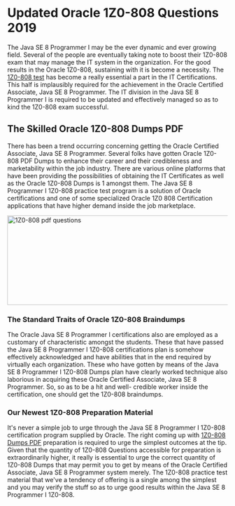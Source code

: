 <h1><strong>Updated Oracle 1Z0-808 Questions 2019</strong></h1>
<p>The Java SE 8 Programmer I may be the ever dynamic and ever growing field. Several of the people are eventually taking note to boost their 1Z0-808 exam that may manage the IT system in the organization. For the good results in the Oracle 1Z0-808, sustaining with it is become a necessity. The <a href="https://www.securedumps.com/1Z0-808-cheat-sheet.html">1Z0-808 test</a> has become a really essential a part in the IT Certifications. This half is implausibly required for the achievement in the Oracle Certified Associate, Java SE 8 Programmer. The IT division in the Java SE 8 Programmer I is required to be updated and effectively managed so as to kind the 1Z0-808 exam successful.</p>
<h2><strong>The Skilled Oracle 1Z0-808 Dumps PDF</strong></h2>
<p>There has been a trend occurring concerning getting the Oracle Certified Associate, Java SE 8 Programmer. Several folks have gotten Oracle 1Z0-808 PDF Dumps to enhance their career and their credibleness and marketability within the job industry. There are various online platforms that have been providing the possibilities of obtaining the IT Certificates as well as the Oracle 1Z0-808 Dumps is 1 amongst them. The Java SE 8 Programmer I 1Z0-808 practice test program is a solution of Oracle certifications and one of some specialized Oracle 1Z0 808 Certification applications that have higher demand inside the job marketplace.</p>
<p><a href="https://www.securedumps.com/1Z0-808-cheat-sheet.html"><img src="https://i.imgur.com/LkNlujf.jpg" alt="1Z0-808 pdf questions" width="550" height="204" /></a></p>
<h3><strong>The Standard Traits of Oracle 1Z0-808 Braindumps</strong></h3>
<p>The Oracle Java SE 8 Programmer I certifications also are employed as a customary of characteristic amongst the students. These that have passed the Java SE 8 Programmer I 1Z0-808 certifications plan is somehow effectively acknowledged and have abilities that in the end required by virtually each organization. These who have gotten by means of the Java SE 8 Programmer I 1Z0-808 Dumps plan have clearly worked technique also laborious in acquiring these Oracle Certified Associate, Java SE 8 Programmer. So, so as to be a hit and well- credible worker inside the certification, one should get the 1Z0-808 braindumps.</p>
<h3><strong>Our Newest 1Z0-808 Preparation Material</strong></h3>
<p>It's never a simple job to urge through the Java SE 8 Programmer I 1Z0-808 certification program supplied by Oracle. The right coming up with <a href="https://www.securedumps.com/1Z0-808-cheat-sheet.html">1Z0-808 Dumps PDF</a> preparation is required to urge the simplest outcomes at the tip. Given that the quantity of 1Z0-808 Questions accessible for preparation is extraordinarily higher, it really is essential to urge the correct quantity of 1Z0-808 Dumps that may permit you to get by means of the Oracle Certified Associate, Java SE 8 Programmer system merely. The 1Z0-808 practice test material that we've a tendency of offering is a single among the simplest and you may verify the stuff so as to urge good results within the Java SE 8 Programmer I 1Z0-808.</p>
